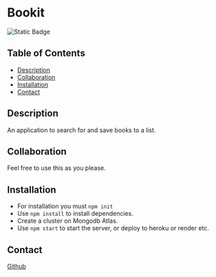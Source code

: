 # Bookit

![Static Badge](https://img.shields.io/badge/License-MIT-blue?style=plastic)

## Table of Contents
  * [Description](#description)
  * [Collaboration](#collaboration)
  * [Installation](#installation)
  * [Contact](#contact)


## Description
An application to search for and save books to a list.


## Collaboration
Feel free to use this as you please.  

## Installation
* For installation you must `npm init`
* Use `npm install` to install dependencies.
* Create a cluster on Mongodb Atlas.
* Use `npm start` to start the server, or deploy to heroku or render etc.



## Contact
[Github](https://github.com/Spaghedward)
